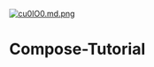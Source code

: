 [![cu0IO0.md.png](https://z3.ax1x.com/2021/04/04/cu0IO0.md.png)](https://imgtu.com/i/cu0IO0)

# Compose-Tutorial
